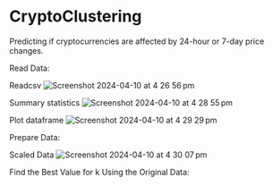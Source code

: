# CryptoClustering

Predicting if cryptocurrencies are affected by 24-hour or 7-day price changes.

Read Data:

Readcsv
![Screenshot 2024-04-10 at 4 26 56 pm](https://github.com/patricb98/CryptoClustering/assets/145084886/b0c4cf82-63f5-4045-8355-f79902618d7f)

Summary statistics 
![Screenshot 2024-04-10 at 4 28 55 pm](https://github.com/patricb98/CryptoClustering/assets/145084886/79d48654-db74-48ac-9cee-b1df70a8066d)

Plot dataframe
![Screenshot 2024-04-10 at 4 29 29 pm](https://github.com/patricb98/CryptoClustering/assets/145084886/2652fe20-5b5b-4479-8a9d-b1c51d6bba96)

Prepare Data:

Scaled Data
![Screenshot 2024-04-10 at 4 30 07 pm](https://github.com/patricb98/CryptoClustering/assets/145084886/f003d40c-44f7-49d6-bd3c-91cca6672cc2)

Find the Best Value for k Using the Original Data:
